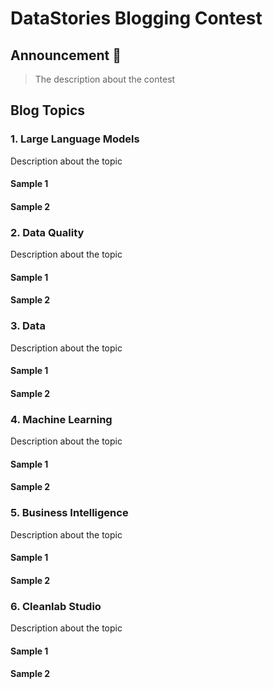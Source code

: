 # DataStories Blogging Contest

## Announcement 📢

> The description about the contest

## Blog Topics
### 1. Large Language Models
Description about the topic
#### Sample 1
#### Sample 2

### 2. Data Quality
Description about the topic
#### Sample 1
#### Sample 2

### 3. Data
Description about the topic
#### Sample 1
#### Sample 2

### 4. Machine Learning
Description about the topic
#### Sample 1
#### Sample 2

### 5. Business Intelligence
Description about the topic
#### Sample 1
#### Sample 2

### 6. Cleanlab Studio
Description about the topic
#### Sample 1
#### Sample 2
